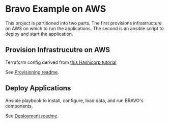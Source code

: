 # Bravo Example on AWS
This project is partitioned into two parts.
The first provisions infrastructure on AWS on which to run the applications.
The second is an ansible script to deploy and start the application.

## Provision Infrastrucutre on AWS
Terraform config derived from 
[this Hashicorp tutorial](https://learn.hashicorp.com/tutorials/terraform/blue-green-canary-tests-deployments)

See [Provisioning readme](provision/readme.md).

## Deploy Applications
Ansible playbook to install, configure, load data, and run BRAVO's components.

See [Deployment readme](deploy/readme.md).
